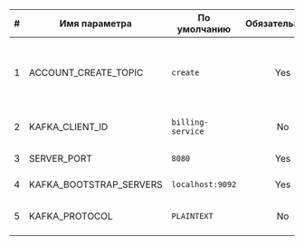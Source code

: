 


| #   | Имя параметра                       | По умолчанию            | Обязательность | Описание                                            |
|-----|-------------------------------------|-------------------------|:--------------:|-----------------------------------------------------|
| 1   | ACCOUNT_CREATE_TOPIC                | `create`                |      Yes       | Топик, откуда приходит событие на создание аккаунта |
| 2   | KAFKA_CLIENT_ID                     | `billing-service`       |       No       | client.id kafka producer                            |
| 3   | SERVER_PORT                         | `8080`                  |      Yes       | Порт приложения                                     |
| 4   | KAFKA_BOOTSTRAP_SERVERS             | `localhost:9092`        |      Yes       | Хосты Kafka broker                                  |
| 5   | KAFKA_PROTOCOL                      | `PLAINTEXT`             |       No       | Соединение с kafka без шифрования                   |
